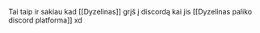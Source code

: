 Tai taip ir sakiau kad [[Dyzelinas]] grįš į discordą kai jis [[Dyzelinas paliko discord platforma]] xd